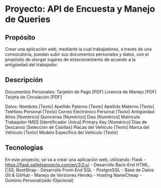 # Proyecto: API de Encuesta y Manejo de Queries

## Propósito
Crear una aplicación web, mediante la cual trabajadores, a través de una convocatoria, puedan subir sus documentos personales y datos, con el propósito de otorgar lugares de estacionamiento de acuerdo a la antigüedad del trabajador.

## Descripción
Documentos Personales:
Tarjetón de Pago [PDF]
Licencia de Manejo [PDF]
Tarjeta de Circulación [PDF]

Datos:
Nombres [Texto]
Apellido Paterno [Texto]
Apellido Materno [Texto]
Teléfono Personal [Texto]
Correo Electrónico Personal [Texto]
Antigüedad
Años [Numérico]
Quincenas [Numérico]
Días [Numérico]
Matrícula Trabajador IMSS [Identificador Única] Primary Key [Numérico]
Días de Descanso [Selección de Casillas] 
Placas del Vehículo [Texto]
Marca del Vehículo [Texto] 
Modelo Específico del Vehículo [Texto]

## Tecnologías
En este proyecto, se va a crear una aplicación web, utilizando:
Flask - https://flask.palletsprojects.com/en/3.0.x/ - Desarrollo Back-End
HTML, CSS, BootStrap - Desarrollo Front-End
SQL - PostgreSQL - Base de Datos
Git & GitHub - Manejo de Versiones
Heroku - Hosting
NameCheap - Dominio Personalizado (Opcional)


